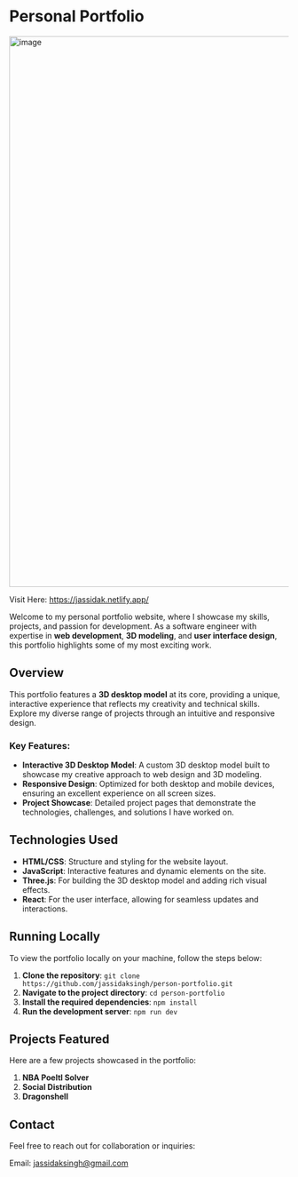 # Personal Portfolio

<img width="1647" height="992" alt="image" src="https://github.com/user-attachments/assets/1fd586e4-da8f-4f62-8c41-33e82dee27ae" />

Visit Here: https://jassidak.netlify.app/

Welcome to my personal portfolio website, where I showcase my skills, projects, and passion for development. As a software engineer with expertise in **web development**, **3D modeling**, and **user interface design**, this portfolio highlights some of my most exciting work.

## Overview

This portfolio features a **3D desktop model** at its core, providing a unique, interactive experience that reflects my creativity and technical skills. Explore my diverse range of projects through an intuitive and responsive design.

### Key Features:
- **Interactive 3D Desktop Model**: A custom 3D desktop model built to showcase my creative approach to web design and 3D modeling.
- **Responsive Design**: Optimized for both desktop and mobile devices, ensuring an excellent experience on all screen sizes.
- **Project Showcase**: Detailed project pages that demonstrate the technologies, challenges, and solutions I have worked on.

## Technologies Used
- **HTML/CSS**: Structure and styling for the website layout.
- **JavaScript**: Interactive features and dynamic elements on the site.
- **Three.js**: For building the 3D desktop model and adding rich visual effects.
- **React**: For the user interface, allowing for seamless updates and interactions.

## Running Locally

To view the portfolio locally on your machine, follow the steps below:

1. **Clone the repository**:
    ```git clone https://github.com/jassidaksingh/person-portfolio.git```
2. **Navigate to the project directory**:
    ```cd person-portfolio```
3. **Install the required dependencies**:
    ```npm install```
4. **Run the development server**:
    ```npm run dev```

## Projects Featured

Here are a few projects showcased in the portfolio:

1. **NBA Poeltl Solver**
2. **Social Distribution**
3. **Dragonshell**

## Contact

Feel free to reach out for collaboration or inquiries:

Email: jassidaksingh@gmail.com
